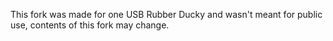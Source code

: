 This fork was made for one USB Rubber Ducky and wasn't meant for public use, contents of this fork may change.
